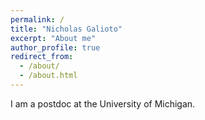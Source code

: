 ```yaml
---
permalink: /
title: "Nicholas Galioto"
excerpt: "About me"
author_profile: true
redirect_from: 
  - /about/
  - /about.html
---
```


I am a postdoc at the University of Michigan.
